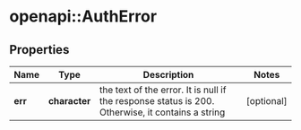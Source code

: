 # openapi::AuthError


## Properties
Name | Type | Description | Notes
------------ | ------------- | ------------- | -------------
**err** | **character** | the text of the error. It is null if the response status is 200. Otherwise, it contains a string | [optional] 


